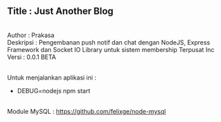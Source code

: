 <h2>Title : Just Another Blog</h2>
<br />Author : Prakasa <prakasa@devetek.com>
<br />Deskripsi : Pengembanan push notif dan chat dengan NodeJS, Express Framework dan Socket IO Library untuk sistem membership Terpusat Inc
<br />Versi : 0.0.1 BETA

<br />Untuk menjalankan aplikasi ini : 
<br />
<ul>
<li>DEBUG=nodejs npm start</li>
</ul>

<br />Module MySQL : https://github.com/felixge/node-mysql
